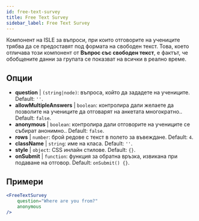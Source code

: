 ```yaml
---
id: free-text-survey 
title: Free Text Survey
sidebar_label: Free Text Survey
---
```


Компонент на ISLE за въпроси, при които отговорите на учениците трябва да се предоставят под формата на свободен текст. Това, което отличава този компонент от **Въпрос със свободен текст**, е фактът, че обобщените данни за групата се показват на всички в реално време.

## Опции

* __question__ | `(string|node)`: въпроса, който да зададете на учениците. Default: `''`.
* __allowMultipleAnswers__ | `boolean`: контролира дали желаете да позволите на учениците да отговарят на анкетата многократно.. Default: `false`.
* __anonymous__ | `boolean`: контролира дали отговорите на учениците се събират анонимно.. Default: `false`.
* __rows__ | `number`: брой редове с текст в полето за въвеждане. Default: `4`.
* __className__ | `string`: име на класа. Default: `''`.
* __style__ | `object`: CSS инлайн стилове. Default: `{}`.
* __onSubmit__ | `function`: функция за обратна връзка, извикана при подаване на отговор. Default: `onSubmit() {}`.


## Примери

```jsx live
<FreeTextSurvey 
    question="Where are you from?"
    anonymous
/>
``` 

